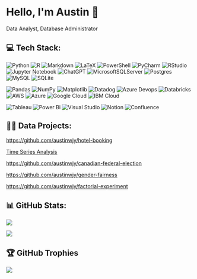 # Hello, I'm Austin 👋
Data Analyst, Database Administrator


## 💻 Tech Stack:
![Python](https://img.shields.io/badge/python-3670A0?style=flat&logo=python&logoColor=ffdd54) 
![R](https://img.shields.io/badge/r-%23276DC3.svg?style=flat&logo=r&logoColor=white) 
![Markdown](https://img.shields.io/badge/markdown-%23000000.svg?style=flat&logo=markdown&logoColor=white) 
![LaTeX](https://img.shields.io/badge/latex-%23008080.svg?style=flat&logo=latex&logoColor=white)
![PowerShell](https://img.shields.io/badge/PowerShell-%235391FE.svg?style=flat&logo=powershell&logoColor=white) 
![PyCharm](https://img.shields.io/badge/pycharm-143?style=flat&logo=pycharm&logoColor=black&color=black&labelColor=green)
![RStudio](https://img.shields.io/badge/RStudio-4285F4?style=flat&logo=rstudio&logoColor=white)
![Jupyter Notebook](https://img.shields.io/badge/jupyter-%23FA0F00.svg?style=flat&logo=jupyter&logoColor=white)
![ChatGPT](https://img.shields.io/badge/chatGPT-74aa9c?style=flat&logo=openai&logoColor=white)
![MicrosoftSQLServer](https://img.shields.io/badge/Microsoft%20SQL%20Server-CC2927?style=flat&logo=microsoft%20sql%20server&logoColor=white) 
![Postgres](https://img.shields.io/badge/postgres-%23316192.svg?style=flat&logo=postgresql&logoColor=white)
![MySQL](https://img.shields.io/badge/mysql-4479A1.svg?style=flat&logo=mysql&logoColor=white) 
![SQLite](https://img.shields.io/badge/sqlite-%2307405e.svg?style=flat&logo=sqlite&logoColor=white) 

![Pandas](https://img.shields.io/badge/pandas-%23150458.svg?style=flat&logo=pandas&logoColor=white) 
![NumPy](https://img.shields.io/badge/numpy-%23013243.svg?style=flat&logo=numpy&logoColor=white)
![Matplotlib](https://img.shields.io/badge/Matplotlib-%23ffffff.svg?style=flat&logo=Matplotlib&logoColor=black)
![Datadog](https://img.shields.io/badge/datadog-%23632CA6.svg?style=flat&logo=datadog&logoColor=white) 
![Azure Devops](https://img.shields.io/badge/Azure_DevOps-0078D7?style=flat&logo=azure-devops&logoColor=white)
![Databricks](https://img.shields.io/badge/Databricks-FF3621?style=flat&logo=Databricks&logoColor=white)
![AWS](https://img.shields.io/badge/AWS-%23FF9900.svg?style=flat&logo=amazon-aws&logoColor=white) 
![Azure](https://img.shields.io/badge/azure-%230072C6.svg?style=flat&logo=microsoftazure&logoColor=white) 
![Google Cloud](https://img.shields.io/badge/GoogleCloud-%234285F4.svg?style=flat&logo=google-cloud&logoColor=white)
![IBM Cloud](https://img.shields.io/badge/IBM%20Cloud-1261FE?style=flat&logo=IBM%20Cloud&logoColor=white)

![Tableau](https://img.shields.io/badge/Tableau-E97627?style=flat&logo=Tableau&logoColor=white)
![Power Bi](https://img.shields.io/badge/power_bi-F2C811?style=flat&logo=powerbi&logoColor=black) 
![Visual Studio](https://img.shields.io/badge/Visual%20Studio-5C2D91.svg?style=flat&logo=visual-studio&logoColor=white)
![Notion](https://img.shields.io/badge/Notion-%23000000.svg?style=flat&logo=notion&logoColor=white) 
![Confluence](https://img.shields.io/badge/confluence-%23172BF4.svg?style=flat&logo=confluence&logoColor=white) 





## 👨‍💻 Data Projects:

https://github.com/austinwjy/hotel-booking

[Time Series Analysis](https://github.com/austinwjy/time-series-analysis)

https://github.com/austinwjy/canadian-federal-election

https://github.com/austinwjy/gender-fairness

https://github.com/austinwjy/factorial-experiment


## 📊 GitHub Stats:
![](https://github-readme-stats.vercel.app/api?username=austinwjy&theme=radical&hide_border=false&include_all_commits=false&count_private=false&hide=contribs,prs&rank_icon=github)<br/>

![](https://github-readme-stats.vercel.app/api/top-langs/?username=austinwjy&theme=radical&hide_border=false&include_all_commits=false&count_private=false&layout=donut)

## 🏆 GitHub Trophies
![](https://github-profile-trophy.vercel.app/?username=austinwjy&theme=radical&no-frame=false&no-bg=true&margin-w=4)





